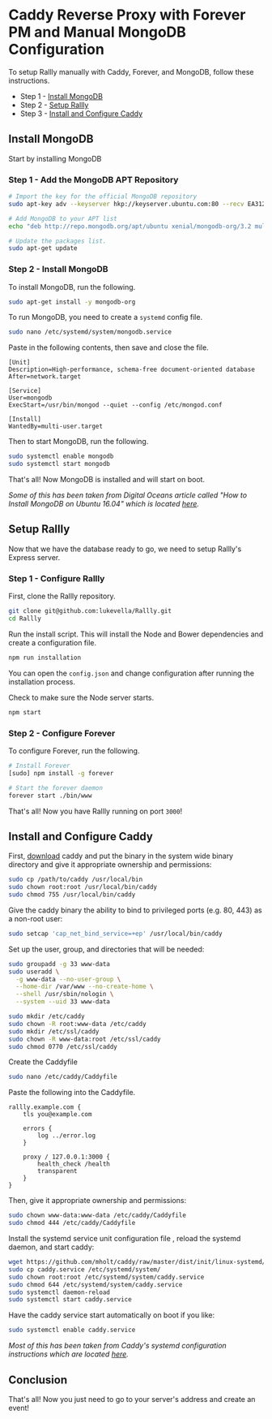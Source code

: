 # Caddy Reverse Proxy with Forever PM and Manual MongoDB Configuration

To setup Rallly manually with Caddy, Forever, and MongoDB, follow these instructions. 

- Step 1 - [Install MongoDB](#install-mongodb)
- Step 2 - [Setup Rallly](#setup-rallly)
- Step 3 - [Install and Configure Caddy](#install-and-configure-caddy)

## Install MongoDB
Start by installing MongoDB

### Step 1 - Add the MongoDB APT Repository
```bash
# Import the key for the official MongoDB repository
sudo apt-key adv --keyserver hkp://keyserver.ubuntu.com:80 --recv EA312927

# Add MongoDB to your APT list
echo "deb http://repo.mongodb.org/apt/ubuntu xenial/mongodb-org/3.2 multiverse" | sudo tee /etc/apt/sources.list.d/mongodb-org-3.2.list

# Update the packages list.
sudo apt-get update
```
### Step 2 - Install MongoDB

To install MongoDB, run the following.

```bash
sudo apt-get install -y mongodb-org
```

To run MongoDB, you need to create a `systemd` config file. 

```bash
sudo nano /etc/systemd/system/mongodb.service
```
Paste in the following contents, then save and close the file.

```
[Unit]
Description=High-performance, schema-free document-oriented database
After=network.target

[Service]
User=mongodb
ExecStart=/usr/bin/mongod --quiet --config /etc/mongod.conf

[Install]
WantedBy=multi-user.target
```

Then to start MongoDB, run the following. 
```bash
sudo systemctl enable mongodb
sudo systemctl start mongodb
```
That's all! Now MongoDB is installed and will start on boot. 

_Some of this has been taken from Digital Oceans article called "How to Install MongoDB on Ubuntu 16.04" which is located [here](https://www.digitalocean.com/community/tutorials/how-to-install-mongodb-on-ubuntu-16-04)._

## Setup Rallly
Now that we have the database ready to go, we need to setup Rallly's Express server. 

### Step 1 - Configure Rallly

First, clone the Rallly repository.

```bash
git clone git@github.com:lukevella/Rallly.git
cd Rallly
```
Run the install script. This will install the Node and Bower dependencies and create a configuration file.

```bash
npm run installation
```

You can open the `config.json` and change configuration after running the installation process. 

Check to make sure the Node server starts. 
```bash
npm start
```

### Step 2 - Configure Forever
To configure Forever, run the following.

```bash
# Install Forever
[sudo] npm install -g forever

# Start the forever daemon
forever start ./bin/www
```

That's all! Now you have Rallly running on port `3000`!

## Install and Configure Caddy

First, [download](https://caddyserver.com/download) caddy and put the binary in the system wide binary directory and give it
appropriate ownership and permissions:

```bash
sudo cp /path/to/caddy /usr/local/bin
sudo chown root:root /usr/local/bin/caddy
sudo chmod 755 /usr/local/bin/caddy
```

Give the caddy binary the ability to bind to privileged ports (e.g. 80, 443) as a non-root user:

```bash
sudo setcap 'cap_net_bind_service=+ep' /usr/local/bin/caddy
```

Set up the user, group, and directories that will be needed:

```bash
sudo groupadd -g 33 www-data
sudo useradd \
  -g www-data --no-user-group \
  --home-dir /var/www --no-create-home \
  --shell /usr/sbin/nologin \
  --system --uid 33 www-data

sudo mkdir /etc/caddy
sudo chown -R root:www-data /etc/caddy
sudo mkdir /etc/ssl/caddy
sudo chown -R www-data:root /etc/ssl/caddy
sudo chmod 0770 /etc/ssl/caddy
```
Create the Caddyfile
```bash
sudo nano /etc/caddy/Caddyfile
```

Paste the following into the Caddyfile.
```
rallly.example.com {
    tls you@example.com

    errors {
        log ../error.log
    }

    proxy / 127.0.0.1:3000 {
        health_check /health
        transparent
    }
}
```

Then, give it appropriate ownership and permissions:

```bash
sudo chown www-data:www-data /etc/caddy/Caddyfile
sudo chmod 444 /etc/caddy/Caddyfile
```

Install the systemd service unit configuration file , reload the systemd daemon,
and start caddy:

```bash
wget https://github.com/mholt/caddy/raw/master/dist/init/linux-systemd/caddy.service
sudo cp caddy.service /etc/systemd/system/
sudo chown root:root /etc/systemd/system/caddy.service
sudo chmod 644 /etc/systemd/system/caddy.service
sudo systemctl daemon-reload
sudo systemctl start caddy.service
```

Have the caddy service start automatically on boot if you like:

```bash
sudo systemctl enable caddy.service
```

_Most of this has been taken from Caddy's systemd configuration instructions which are located [here](https://github.com/mholt/caddy/tree/master/dist/init/linux-systemd)._

## Conclusion

That's all! Now you just need to go to your server's address and create an event!
